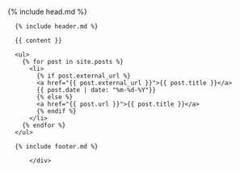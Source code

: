 <!DOCTYPE html>
<html lang="en">

  {% include head.md %}

  <body>
    <div class="container max-w-2xl mx-auto px-6 lg:px-0">
      
      {% include header.md %} 
      
      {{ content }}

      <ul>
        {% for post in site.posts %}
          <li>
            {% if post.external_url %}
            <a href="{{ post.external_url }}">{{ post.title }}</a>
            {{ post.date | date: "%m-%d-%Y"}}
            {% else %}
            <a href="{{ post.url }}">{{ post.title }}</a>
            {% endif %}
          </li>
        {% endfor %}
      </ul>

      {% include footer.md %}

          </div>
  </body>
</html>
